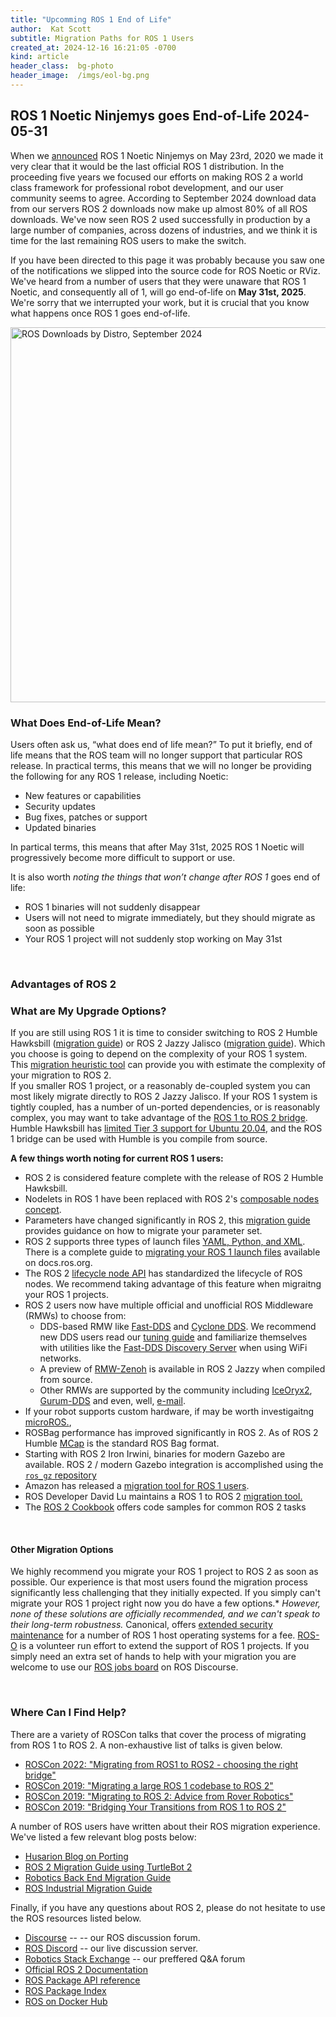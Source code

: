 ```yaml
---
title: "Upcomming ROS 1 End of Life"
author:  Kat Scott 
subtitle: Migration Paths for ROS 1 Users
created_at: 2024-12-16 16:21:05 -0700
kind: article
header_class:  bg-photo 
header_image:  /imgs/eol-bg.png 
---
```


## ROS 1 Noetic Ninjemys goes End-of-Life 2024-05-31

When we [announced](https://www.openrobotics.org/blog/2020/5/23/noetic-ninjemys-the-last-official-ros-1-release) ROS 1 Noetic Ninjemys on May 23rd, 2020 we made it very clear that it would be the last official ROS 1 distribution. 
In the proceeding five years we focused our efforts on making ROS 2 a world class framework for professional robot development, and our user community seems to agree.
According to September 2024 download data from our servers ROS 2 downloads now make up almost 80% of all ROS downloads.
We've now seen ROS 2 used successfully in production by a large number of companies, across dozens of industries, and we think it is time for the last remaining ROS users to make the switch. 

If you have been directed to this page it was probably because you saw one of the notifications we slipped into the source code for ROS Noetic or RViz. 
We've heard from a number of users that they were unaware that ROS 1 Noetic, and consequently all of 1, will go end-of-life on **May 31st, 2025**.
We're sorry that we interrupted your work, but it is crucial that you know what happens once ROS 1 goes end-of-life.

<img src="/imgs/distro-download-data.png" alt="ROS Downloads by Distro, September 2024" style="width:600px;align:center"/>

### What Does End-of-Life Mean?

Users often ask us, “what does end of life mean?” 
To put it briefly, end of life means that the ROS team will no longer support that particular ROS release. 
In practical terms, this means that we will no longer be providing the following for any ROS 1 release, including Noetic:

* New features or capabilities
* Security updates
* Bug fixes, patches or support
* Updated binaries

In partical terms, this means that after May 31st, 2025 ROS 1 Noetic will progressively become more difficult to support or use.  

It is also worth *noting the things that won’t change after ROS 1* goes end of life:

* ROS 1 binaries will not suddenly disappear
* Users will not need to migrate immediately, but they should migrate as soon as possible
* Your ROS 1 project will not suddenly stop working on May 31st

<br>

### Advantages of ROS 2

### What are My Upgrade Options?

If you are still using ROS 1 it is time to consider switching to ROS 2 Humble Hawksbill ([migration guide](https://docs.ros.org/en/jazzy/How-To-Guides/Migrating-from-ROS1.html)) or ROS 2 Jazzy Jalisco ([migration guide](https://docs.ros.org/en/jazzy/How-To-Guides/Migrating-from-ROS1.html)).
Which you choose is going to depend on the complexity of your ROS 1 system.
This [migration heuristic tool](https://github.com/osrf/ros2-porting-heuristics) can provide you with estimate the complexity of your migration to ROS 2.  
If you smaller ROS 1 project, or a reasonably de-coupled system you can most likely migrate directly to ROS 2 Jazzy Jalisco.
If your ROS 1 system is tightly coupled, has a number of un-ported dependencies, or is reasonably complex, you may want to take advantage of the [ROS 1 to ROS 2 bridge](https://github.com/ros2/ros1_bridge).
Humble Hawksbill has [limited Tier 3 support for Ubuntu 20.04](https://www.ros.org/reps/rep-2000.html#humble-hawksbill-may-2022-may-2027), and the ROS 1 bridge can be used with Humble is you compile from source. 

**A few things worth noting for current ROS 1 users:**

* ROS 2 is considered feature complete with the release of ROS 2 Humble Hawksbill. 
* Nodelets in ROS 1 have been replaced with ROS 2's [composable nodes concept](https://docs.ros.org/en/jazzy/Tutorials/Intermediate/Composition.html).
* Parameters have changed significantly in ROS 2, this [migration guide](https://docs.ros.org/en/jazzy/How-To-Guides/Migrating-from-ROS1/Migrating-Parameters.html) provides guidance on how to migrate your parameter set.
* ROS 2 supports three types of launch files [YAML, Python, and XML](https://docs.ros.org/en/jazzy/Tutorials/Intermediate/Launch/Creating-Launch-Files.html). There is a complete guide to [migrating your ROS 1 launch files](https://docs.ros.org/en/jazzy/How-To-Guides/Migrating-from-ROS1/Migrating-Launch-Files.html) available on docs.ros.org.
* The ROS 2 [lifecycle node API](https://docs.ros.org/en/jazzy/Tutorials/Intermediate/Writing-a-Composable-Node.html) has standardized the lifecycle of ROS nodes. We recommend taking advantage of this feature when migraitng your ROS 1 projects. 
* ROS 2 users now have multiple official and unofficial ROS Middleware (RMWs) to choose from:
  * DDS-based RMW like [Fast-DDS](https://fast-dds.docs.eprosima.com/en/latest/fastdds/ros2/ros2_configure.html) and [Cyclone DDS](https://cyclonedds.io/docs/cyclonedds/latest/about_dds/eclipse_cyclone_dds.html). We recommend new DDS users read our [tuning guide](https://docs.ros.org/en/jazzy/How-To-Guides/DDS-tuning.html) and familiarize themselves with utilities like the [Fast-DDS Discovery Server](https://fast-dds.docs.eprosima.com/en/latest/fastdds/ros2/discovery_server/ros2_discovery_server.html) when using WiFi networks.
  * A preview of [RMW-Zenoh](https://github.com/ros2/rmw_zenoh) is available in ROS 2 Jazzy when compiled from source. 
  * Other RMWs are supported by the community including [IceOryx2](https://discourse.ros.org/t/rmw-iceoryx2-v0-1-0-release/40996), [Gurum-DDS](https://github.com/ros2/rmw_gurumdds) and even, well, [e-mail](https://discourse.ros.org/t/ros-2-over-email-rmw-email-an-rmw-implementation/22360).
* If your robot supports custom hardware, if may be worth investigaitng [microROS.](https://micro.ros.org/),
* ROSBag performance has improved significantly in ROS 2. As of ROS 2 Humble [MCap](https://mcap.dev/guides) is the standard ROS Bag format. 
* Starting with ROS 2 Iron Irwini, binaries for modern Gazebo are available. ROS 2 / modern Gazebo integration is accomplished using the [`ros_gz` repository](https://github.com/gazebosim/ros_gz)
* Amazon has released a [migration tool for ROS 1 users](https://github.com/awslabs/ros2-migration-tools). 
* ROS Developer David Lu maintains a ROS 1 to ROS 2 [migration tool.](https://github.com/DLu/roscompile/tree/main/magical_ros2_conversion_tool)
* The [ROS 2 Cookbook](https://github.com/mikeferguson/ros2_cookbook) offers code samples for common ROS 2 tasks


<br>

#### Other Migration Options

We highly recommend you migrate your ROS 1 project to ROS 2 as soon as possible.
Our experience is that most users found the migration process significantly less challenging that they initially expected.
If you simply can't migrate your ROS 1 project right now you do have a few options.*
*However, none of these solutions are officially recommended, and we can't speak to their long-term robustness.* 
Canonical, offers [extended security maintenance](https://ubuntu.com/robotics/docs/tutorial-ros-esm) for a number of ROS 1 host operating systems for a fee.
[ROS-O](https://github.com/ros-o/ros-o) is a volunteer run effort to extend the support of ROS 1 projects.
If you simply need an extra set of hands to help with your migration you are welcome to use our [ROS jobs board](https://discourse.ros.org/c/jobs/15) on ROS Discourse. 


<br>

### Where Can I Find Help?

There are a variety of ROSCon talks that cover the process of migrating from ROS 1 to ROS 2. 
A non-exhaustive list of talks is given below.

* [ROSCon 2022:  "Migrating from ROS1 to ROS2 - choosing the right bridge"](https://vimeo.com/showcase/9954564/video/767140113)
* [ROSCon 2019: "Migrating a large ROS 1 codebase to ROS 2"](https://vimeo.com/378682692)
* [ROSCon 2019: "Migrating to ROS 2: Advice from Rover Robotics"](https://vimeo.com/378682068)
* [ROSCon 2019: "Bridging Your Transitions from ROS 1 to ROS 2"](https://vimeo.com/379127737)

A number of ROS users have written about their ROS migration experience. 
We've listed a few relevant blog posts below: 

* [Husarion Blog on Porting](https://medium.com/husarion-blog/porting-a-project-from-ros1-to-ros2-our-experience-ef27b1748915)
* [ROS 2 Migration Guide using TurtleBot 2](https://discourse.ros.org/t/migrating-turtlebot-2-to-ros-2/36225)
* [Robotics Back End Migration Guide](https://roboticsbackend.com/migrate-ros-project-from-ros1-to-ros2/)
* [ROS Industrial Migration Guide](https://industrial-training-master.readthedocs.io/en/melodic/_source/session7/ROS1-to-ROS2-porting.html)


Finally, if you have any questions about ROS 2, please do not hesitate to use the ROS resources listed below. 

* [Discourse](https://discourse.ros.org/) --  -- our ROS discussion forum.
* [ROS Discord](https://discord.com/servers/open-robotics-1077825543698927656)  -- our live discussion server.
* [Robotics Stack Exchange](https://robotics.stackexchange.com/) -- our preffered Q&A forum
* [Official ROS 2 Documentation](https://docs.ros.org/)
* [ROS Package API reference](https://docs.ros.org/en/rolling/p/)
* [ROS Package Index](https://index.ros.org/)
* [ROS on Docker Hub](https://hub.docker.com/_/ros/)
